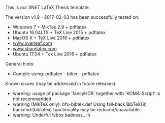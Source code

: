 This is our SNET LaTeX Thesis template.


The version v1.9 - 2017-02-03 has been successfully tested on:

- Windows 7 + MikTex 2.9 + pdflatex
- Ubuntu 16.04LTS + TeX Live 2015 + pdflatex
- MacOS X + TeX Live 2016 + pdflatex
- www.overleaf.com
- www.sharelatex.com
- Ubuntu 17.04 + Tex Live 2016 + pdflatex

General hints:
- Compile using: pdflatex - biber - pdflatex


Known issues (may be addressed in future releases):
- warning: usage of package 'fancyHDR' together with 'KOMA-Script' is not recommended
- warning (MikTeX  only): bfx-bibtex.def Using fall-back BibTeX(8) backend:(biblatex) functionality may be reduced/unavailable
- warning: Underful \vbox badness...in 





